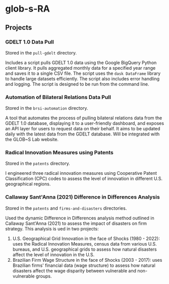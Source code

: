 # glob-s-RA

## Projects

### GDELT 1.0 Data Pull

Stored in the `pull-gdelt` directory.

Includes a script pulls GDELT 1.0 data using the Google BigQuery Python client library. It pulls aggregated monthly data for a specified year range and saves it to a single CSV file. The script uses the `dask DataFrame` library to handle large datasets efficiently. The script also includes error handling and logging. The script is designed to be run from the command line. 

### Automation of Bilateral Relations Data Pull

Stored in the `brsi-automation` directory.

A tool that automates the process of pulling bilateral relations data from the GDELT 1.0 database, displaying it to a user-friendly dashboard, and exposes an API layer for users to request data on their behalf. It aims to be updated daily with the latest data from the GDELT database. Will be integrated with the GLOB~S Lab website.

### Radical Innovation Measures using Patents

Stored in the `patents` directory.

I engineered three radical innovation measures using Cooperative Patent Classification (CPC) codes to assess the level of innovation in different U.S. geographical regions.

### Callaway Sant'Anna (2021) Difference in Differences Analysis

Stored in the `patents` and `firms-and-disasters` directories.

Used the dynamic Difference in Differences analysis method outlined in Callaway Sant'Anna (2021) to assess the impact of disasters on firm strategy. This analysis is ued in two projects:

1. U.S. Geographical Grid Innovation in the face of Shocks (1980 - 2022): uses the Radical Innovation Measures, census data from various U.S. bureaus, and U.S. geographical grids to assess how natural disasters affect the level of innovation in the U.S.
2. Brazilian Firm Wage Structure in the face of Shocks (2003 - 2017): uses Brazilian firms' financial data (wage structure) to assess how natural disasters affect the wage disparity between vulnerable and non-vulnerable groups.
